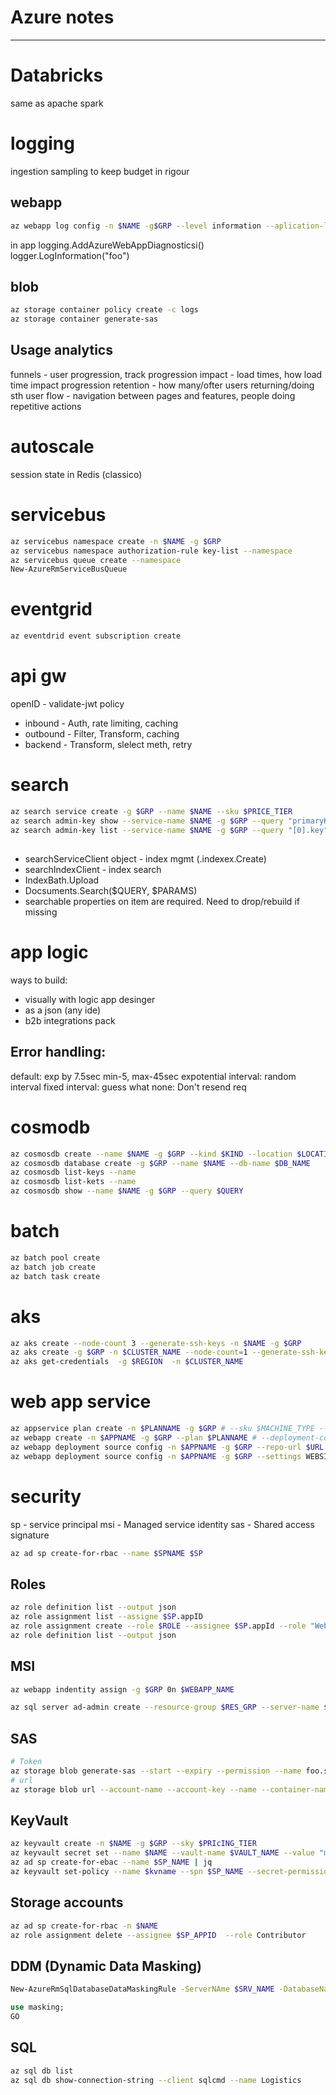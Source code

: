 # Azure notes
---
# Databricks
same as apache spark

# logging
ingestion sampling to keep budget in rigour

## webapp
```bash
az webapp log config -n $NAME -g$GRP --level information --aplication-logging true
```
in app logging.AddAzureWebAppDiagnosticsi()
logger.LogInformation("foo")

## blob

```bash
az storage container policy create -c logs 
az storage container generate-sas
```

## Usage analytics
funnels  - user progression, track progression
impact - load times, how load time impact progression
retention - how many/ofter users returning/doing sth
user flow - navigation between pages and features, people doing repetitive actions

# autoscale
session state in Redis (classico)


# servicebus

```bash
az servicebus namespace create -n $NAME -g $GRP
az servicebus namespace authorization-rule key-list --namespace
az servicebus queue create --namespace
New-AzureRmServiceBusQueue
```

# eventgrid

```bash
az eventdrid event subscription create 
```
# api gw

openID - validate-jwt policy

* inbound - Auth, rate limiting, caching
* outbound - Filter, Transform, caching
* backend - Transform, slelect meth, retry

# search

```bash
az search service create -g $GRP --name $NAME --sku $PRICE_TIER
az search admin-key show --service-name $NAME -g $GRP --query "primaryKey"
az search admin-key list --service-name $NAME -g $GRP --query "[0].key"
```

## 
* searchServiceClient object - index mgmt (.indexex.Create)
* searchIndexClient - index search
* IndexBath.Upload
* Docsuments.Search<T>($QUERY, $PARAMS)
* searchable properties on item are required. Need to drop/rebuild if missing

# app logic
ways to build:
* visually with logic app desinger
* as a json (any ide)
* b2b integrations pack

## Error handling:
default: exp by 7.5sec min-5, max-45sec
expotential interval: random interval
fixed interval: guess what
none: Don't resend req

# cosmodb

```bash
az cosmosdb create --name $NAME -g $GRP --kind $KIND --location $LOCATION --default-consistency-level Strong --enable-multiple-write-location true --enable-automatic-failover
az cosmosdb database create -g $GRP --name $NAME --db-name $DB_NAME
az cosmosdb list-keys --name
az cosmosdb list-kets --name
az cosmosdb show --name $NAME -g $GRP --query $QUERY
```
# batch

```bash
az batch pool create
az batch job create
az batch task create
```

# aks

```bash
az aks create --node-count 3 --generate-ssh-keys -n $NAME -g $GRP
az aks create -g $GRP -n $CLUSTER_NAME --node-count=1 --generate-ssh-keys --enable-addons monitoring --node-vm-size Standard_A2_v2
az aks get-credentials  -g $REGION  -n $CLUSTER_NAME

```

# web app service

```bash
az appservice plan create -n $PLANNAME -g $GRP # --sku $MACHINE_TYPE --is-linux
az webapp create -n $APPNAME -g $GRP --plan $PLANNAME # --deployment-container-image-name busybox
az webapp deployment source config -n $APPNAME -g $GRP --repo-url $URL --branch $BRANCH
az webapp deployment source config -n $APPNAME -g $GRP --settings WEBSITES_PORT=80
```

# security
sp - service principal
msi - Managed service identity
sas - Shared access signature

```bash
az ad sp create-for-rbac --name $SPNAME $SP
```

## Roles
```bash
az role definition list --output json
az role assignment list --assigne $SP.appID
az role assignment create --role $ROLE --assignee $SP.appId --role "Website Contributor"
az role definition list --output json
```

## MSI
```bash
az webapp indentity assign -g $GRP 0n $WEBAPP_NAME

az sql server ad-admin create --resource-group $RES_GRP --server-name $SERVER_NAME --display-name $ADMIN_USER --object-id $FROM_PREV_STEP

```

## SAS

```bash
# Token
az storage blob generate-sas --start --expiry --permission --name foo.svg --container-name --account-name --account-key
# url
az storage blob url --account-name --account-key --name --container-name --sas $SAS -o tsv
```

## KeyVault

```bash
az keyvault create -n $NAME -g $GRP --sky $PRIcING_TIER
az keyvault secret set --name $NAME --vault-name $VAULT_NAME --value "my password mate"
az ad sp create-for-ebac --name $SP_NAME | jq
az keyvault set-policy --name $kvname --spn $SP_NAME --secret-permission get

```

## Storage accounts

```bash
az ad sp create-for-rbac -n $NAME
az role assignment delete --assignee $SP_APPID  --role Contributor 
```

## DDM (Dynamic Data Masking)
```bash
New-AzureRmSqlDatabaseDataMaskingRule -ServerNAme $SRV_NAME -DatabaseName $DB_NAME -ResourceGroupName $RES_GRP -schemaName dbo  -MaskingFunction Text -TableNAme "Foos"  --ColumnName "Bars" --suffixSize 3 --ReplaceString "xxxxxxxxxxxxxx"
```

```sql
use masking;
GO
```

## SQL

```bash
az sql db list
az sql db show-connection-string --client sqlcmd --name Logistics
```
